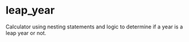 # leap_year
Calculator using nesting statements and logic to determine if a year is a leap year or not.
